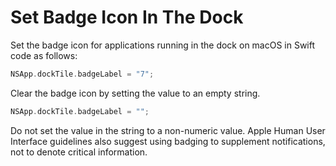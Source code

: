 # Set Badge Icon In The Dock

Set the badge icon for applications running in the dock on macOS in Swift code as follows:

```swift
NSApp.dockTile.badgeLabel = "7";
```

Clear the badge icon by setting the value to an empty string.

```swift
NSApp.dockTile.badgeLabel = "";
```

Do not set the value in the string to a non-numeric value. Apple Human User Interface guidelines also suggest using badging to supplement notifications, not to denote critical information.